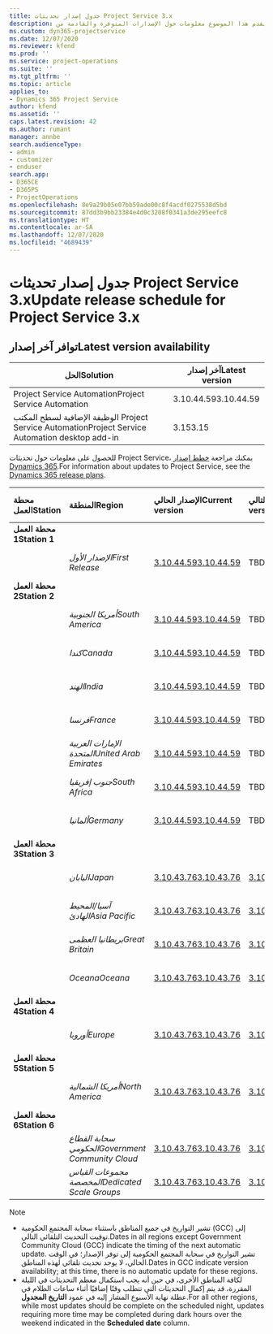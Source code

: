 ```yaml
---
title: جدول إصدار تحديثات Project Service 3.x
description: يقدم هذا الموضوع معلومات حول الإصدارات المتوفرة والقادمة من Dynamics 365 Project Service Automation.
ms.custom: dyn365-projectservice
ms.date: 12/07/2020
ms.reviewer: kfend
ms.prod: ''
ms.service: project-operations
ms.suite: ''
ms.tgt_pltfrm: ''
ms.topic: article
applies_to:
- Dynamics 365 Project Service
author: kfend
ms.assetid: ''
caps.latest.revision: 42
ms.author: rumant
manager: annbe
search.audienceType:
- admin
- customizer
- enduser
search.app:
- D365CE
- D365PS
- ProjectOperations
ms.openlocfilehash: 8e9a29b05e07bb59ade00c8f4acdf0275538d5bd
ms.sourcegitcommit: 87dd3b9bb23384e4d0c3208f0341a3de295eefc8
ms.translationtype: HT
ms.contentlocale: ar-SA
ms.lasthandoff: 12/07/2020
ms.locfileid: "4689439"
---
```

# <a name="update-release-schedule-for-project-service-3x"></a><span data-ttu-id="398d9-103">جدول إصدار تحديثات Project Service 3.x</span><span class="sxs-lookup"><span data-stu-id="398d9-103">Update release schedule for Project Service 3.x</span></span>

## <a name="latest-version-availability"></a><span data-ttu-id="398d9-104">توافر آخر إصدار</span><span class="sxs-lookup"><span data-stu-id="398d9-104">Latest version availability</span></span>

| <span data-ttu-id="398d9-105">الحل</span><span class="sxs-lookup"><span data-stu-id="398d9-105">Solution</span></span>  | <span data-ttu-id="398d9-106">آخر إصدار</span><span class="sxs-lookup"><span data-stu-id="398d9-106">Latest version</span></span> |
|-------|----|
| <span data-ttu-id="398d9-107">Project Service Automation</span><span class="sxs-lookup"><span data-stu-id="398d9-107">Project Service Automation</span></span>    | <span data-ttu-id="398d9-108">3.10.44.59</span><span class="sxs-lookup"><span data-stu-id="398d9-108">3.10.44.59</span></span> |
| <span data-ttu-id="398d9-109">الوظيفة الإضافية لسطح المكتب Project Service Automation</span><span class="sxs-lookup"><span data-stu-id="398d9-109">Project Service Automation desktop add-in</span></span>                | <span data-ttu-id="398d9-110">3.15</span><span class="sxs-lookup"><span data-stu-id="398d9-110">3.15</span></span>          |

<span data-ttu-id="398d9-111">للحصول على معلومات حول تحديثات Project Service، يمكنك مراجعة [خطط إصدار Dynamics 365](https://docs.microsoft.com/dynamics365/release-plans/).</span><span class="sxs-lookup"><span data-stu-id="398d9-111">For information about updates to Project Service, see the [Dynamics 365 release plans](https://docs.microsoft.com/dynamics365/release-plans/).</span></span> 

| <span data-ttu-id="398d9-112">محطة العمل</span><span class="sxs-lookup"><span data-stu-id="398d9-112">Station</span></span>  | <span data-ttu-id="398d9-113">المنطقة</span><span class="sxs-lookup"><span data-stu-id="398d9-113">Region</span></span> | <span data-ttu-id="398d9-114">الإصدار الحالي</span><span class="sxs-lookup"><span data-stu-id="398d9-114">Current version</span></span> | <span data-ttu-id="398d9-115">الإصدار التالي</span><span class="sxs-lookup"><span data-stu-id="398d9-115">Next version</span></span> |  <span data-ttu-id="398d9-116">التاريخ المجدول</span><span class="sxs-lookup"><span data-stu-id="398d9-116">Scheduled date</span></span>
| :---   | :---   | :---   | :---   |:---   |         
|<span data-ttu-id="398d9-117"><strong>محطة العمل 1</strong></span><span class="sxs-lookup"><span data-stu-id="398d9-117"><strong>Station 1</strong></span></span> | |  |  | |
| | <span data-ttu-id="398d9-118"><i>الإصدار الأول</i></span><span class="sxs-lookup"><span data-stu-id="398d9-118"><i>First Release</i></span></span> | [<span data-ttu-id="398d9-119">3.10.44.59</span><span class="sxs-lookup"><span data-stu-id="398d9-119">3.10.44.59</span></span>](whats-new-ur-26.md) | <span data-ttu-id="398d9-120">TBD</span><span class="sxs-lookup"><span data-stu-id="398d9-120">TBD</span></span> | <span data-ttu-id="398d9-121">8 يناير 2021</span><span class="sxs-lookup"><span data-stu-id="398d9-121">January 8, 2021</span></span>
|<span data-ttu-id="398d9-122"><strong>محطة العمل 2</strong></span><span class="sxs-lookup"><span data-stu-id="398d9-122"><strong>Station 2</strong></span></span> | |  |  | |
| | <span data-ttu-id="398d9-123"><i>أمريكا الجنوبية</i></span><span class="sxs-lookup"><span data-stu-id="398d9-123"><i>South America</i></span></span> | [<span data-ttu-id="398d9-124">3.10.44.59</span><span class="sxs-lookup"><span data-stu-id="398d9-124">3.10.44.59</span></span>](whats-new-ur-26.md) | <span data-ttu-id="398d9-125">TBD</span><span class="sxs-lookup"><span data-stu-id="398d9-125">TBD</span></span> | <span data-ttu-id="398d9-126">15 يناير 2021</span><span class="sxs-lookup"><span data-stu-id="398d9-126">January 15, 2021</span></span>
| | <span data-ttu-id="398d9-127"><i>كندا</i></span><span class="sxs-lookup"><span data-stu-id="398d9-127"><i>Canada</i></span></span> | [<span data-ttu-id="398d9-128">3.10.44.59</span><span class="sxs-lookup"><span data-stu-id="398d9-128">3.10.44.59</span></span>](whats-new-ur-26.md) | <span data-ttu-id="398d9-129">TBD</span><span class="sxs-lookup"><span data-stu-id="398d9-129">TBD</span></span> | <span data-ttu-id="398d9-130">15 يناير 2021</span><span class="sxs-lookup"><span data-stu-id="398d9-130">January 15, 2021</span></span>
| | <span data-ttu-id="398d9-131"><i>الهند</i></span><span class="sxs-lookup"><span data-stu-id="398d9-131"><i>India</i></span></span> | [<span data-ttu-id="398d9-132">3.10.44.59</span><span class="sxs-lookup"><span data-stu-id="398d9-132">3.10.44.59</span></span>](whats-new-ur-26.md) | <span data-ttu-id="398d9-133">TBD</span><span class="sxs-lookup"><span data-stu-id="398d9-133">TBD</span></span> | <span data-ttu-id="398d9-134">15 يناير 2021</span><span class="sxs-lookup"><span data-stu-id="398d9-134">January 15, 2021</span></span>
| | <span data-ttu-id="398d9-135"><i>فرنسا</i></span><span class="sxs-lookup"><span data-stu-id="398d9-135"><i>France</i></span></span> | [<span data-ttu-id="398d9-136">3.10.44.59</span><span class="sxs-lookup"><span data-stu-id="398d9-136">3.10.44.59</span></span>](whats-new-ur-26.md) | <span data-ttu-id="398d9-137">TBD</span><span class="sxs-lookup"><span data-stu-id="398d9-137">TBD</span></span> | <span data-ttu-id="398d9-138">15 يناير 2021</span><span class="sxs-lookup"><span data-stu-id="398d9-138">January 15, 2021</span></span>
| | <span data-ttu-id="398d9-139"><i>الإمارات العربية المتحدة</i></span><span class="sxs-lookup"><span data-stu-id="398d9-139"><i>United Arab Emirates</i></span></span> | [<span data-ttu-id="398d9-140">3.10.44.59</span><span class="sxs-lookup"><span data-stu-id="398d9-140">3.10.44.59</span></span>](whats-new-ur-26.md) | <span data-ttu-id="398d9-141">TBD</span><span class="sxs-lookup"><span data-stu-id="398d9-141">TBD</span></span> | <span data-ttu-id="398d9-142">15 يناير 2021</span><span class="sxs-lookup"><span data-stu-id="398d9-142">January 15, 2021</span></span>
| | <span data-ttu-id="398d9-143"><i>جنوب إفريقيا</i></span><span class="sxs-lookup"><span data-stu-id="398d9-143"><i>South Africa</i></span></span> | [<span data-ttu-id="398d9-144">3.10.44.59</span><span class="sxs-lookup"><span data-stu-id="398d9-144">3.10.44.59</span></span>](whats-new-ur-26.md) | <span data-ttu-id="398d9-145">TBD</span><span class="sxs-lookup"><span data-stu-id="398d9-145">TBD</span></span> | <span data-ttu-id="398d9-146">15 يناير 2021</span><span class="sxs-lookup"><span data-stu-id="398d9-146">January 15, 2021</span></span>
| | <span data-ttu-id="398d9-147"><i>ألمانيا</i></span><span class="sxs-lookup"><span data-stu-id="398d9-147"><i>Germany</i></span></span> | [<span data-ttu-id="398d9-148">3.10.44.59</span><span class="sxs-lookup"><span data-stu-id="398d9-148">3.10.44.59</span></span>](whats-new-ur-26.md) | <span data-ttu-id="398d9-149">TBD</span><span class="sxs-lookup"><span data-stu-id="398d9-149">TBD</span></span> | <span data-ttu-id="398d9-150">15 يناير 2021</span><span class="sxs-lookup"><span data-stu-id="398d9-150">January 15, 2021</span></span>
|<span data-ttu-id="398d9-151"><strong>محطة العمل 3</strong></span><span class="sxs-lookup"><span data-stu-id="398d9-151"><strong>Station 3</strong></span></span> | |  |  | |
| | <span data-ttu-id="398d9-152"><i>اليابان</i></span><span class="sxs-lookup"><span data-stu-id="398d9-152"><i>Japan</i></span></span> | [<span data-ttu-id="398d9-153">3.10.43.76</span><span class="sxs-lookup"><span data-stu-id="398d9-153">3.10.43.76</span></span>](whats-new-ur-25.md) | [<span data-ttu-id="398d9-154">3.10.44.59</span><span class="sxs-lookup"><span data-stu-id="398d9-154">3.10.44.59</span></span>](whats-new-ur-26.md) | <span data-ttu-id="398d9-155">11 ديسمبر 2020</span><span class="sxs-lookup"><span data-stu-id="398d9-155">December 11, 2020</span></span>
| | <span data-ttu-id="398d9-156"><i>آسيا/المحيط الهادئ</i></span><span class="sxs-lookup"><span data-stu-id="398d9-156"><i>Asia Pacific</i></span></span> | [<span data-ttu-id="398d9-157">3.10.43.76</span><span class="sxs-lookup"><span data-stu-id="398d9-157">3.10.43.76</span></span>](whats-new-ur-25.md) | [<span data-ttu-id="398d9-158">3.10.44.59</span><span class="sxs-lookup"><span data-stu-id="398d9-158">3.10.44.59</span></span>](whats-new-ur-26.md) | <span data-ttu-id="398d9-159">11 ديسمبر 2020</span><span class="sxs-lookup"><span data-stu-id="398d9-159">December 11, 2020</span></span>
| | <span data-ttu-id="398d9-160"><i>بريطانيا العظمى</i></span><span class="sxs-lookup"><span data-stu-id="398d9-160"><i>Great Britain</i></span></span> | [<span data-ttu-id="398d9-161">3.10.43.76</span><span class="sxs-lookup"><span data-stu-id="398d9-161">3.10.43.76</span></span>](whats-new-ur-25.md) | [<span data-ttu-id="398d9-162">3.10.44.59</span><span class="sxs-lookup"><span data-stu-id="398d9-162">3.10.44.59</span></span>](whats-new-ur-26.md) | <span data-ttu-id="398d9-163">11 ديسمبر 2020</span><span class="sxs-lookup"><span data-stu-id="398d9-163">December 11, 2020</span></span>
| | <span data-ttu-id="398d9-164"><i>Oceana</i></span><span class="sxs-lookup"><span data-stu-id="398d9-164"><i>Oceana</i></span></span> | [<span data-ttu-id="398d9-165">3.10.43.76</span><span class="sxs-lookup"><span data-stu-id="398d9-165">3.10.43.76</span></span>](whats-new-ur-25.md) | [<span data-ttu-id="398d9-166">3.10.44.59</span><span class="sxs-lookup"><span data-stu-id="398d9-166">3.10.44.59</span></span>](whats-new-ur-26.md) | <span data-ttu-id="398d9-167">11 ديسمبر 2020</span><span class="sxs-lookup"><span data-stu-id="398d9-167">December 11, 2020</span></span>
|<span data-ttu-id="398d9-168"><strong>محطة العمل 4</strong></span><span class="sxs-lookup"><span data-stu-id="398d9-168"><strong>Station 4</strong></span></span> | |  |  | |
| | <span data-ttu-id="398d9-169"><i>أوروبا</i></span><span class="sxs-lookup"><span data-stu-id="398d9-169"><i>Europe</i></span></span> | [<span data-ttu-id="398d9-170">3.10.43.76</span><span class="sxs-lookup"><span data-stu-id="398d9-170">3.10.43.76</span></span>](whats-new-ur-25.md) | [<span data-ttu-id="398d9-171">3.10.44.59</span><span class="sxs-lookup"><span data-stu-id="398d9-171">3.10.44.59</span></span>](whats-new-ur-26.md) | <span data-ttu-id="398d9-172">18 ديسمبر 2020</span><span class="sxs-lookup"><span data-stu-id="398d9-172">December 18, 2020</span></span>
|<span data-ttu-id="398d9-173"><strong>محطة العمل 5</strong></span><span class="sxs-lookup"><span data-stu-id="398d9-173"><strong>Station 5</strong></span></span> | |  |  | |
| | <span data-ttu-id="398d9-174"><i>أمريكا الشمالية</i></span><span class="sxs-lookup"><span data-stu-id="398d9-174"><i>North America</i></span></span> | [<span data-ttu-id="398d9-175">3.10.43.76</span><span class="sxs-lookup"><span data-stu-id="398d9-175">3.10.43.76</span></span>](whats-new-ur-25.md) | [<span data-ttu-id="398d9-176">3.10.44.59</span><span class="sxs-lookup"><span data-stu-id="398d9-176">3.10.44.59</span></span>](whats-new-ur-26.md) | <span data-ttu-id="398d9-177">8 يناير 2021</span><span class="sxs-lookup"><span data-stu-id="398d9-177">January 8, 2021</span></span>
|<span data-ttu-id="398d9-178"><strong>محطة العمل 6</strong></span><span class="sxs-lookup"><span data-stu-id="398d9-178"><strong>Station 6</strong></span></span> | |  |  | |
| | <span data-ttu-id="398d9-179"><i>سحابة القطاع الحكومي</i></span><span class="sxs-lookup"><span data-stu-id="398d9-179"><i>Government Community Cloud</i></span></span> | [<span data-ttu-id="398d9-180">3.10.43.76</span><span class="sxs-lookup"><span data-stu-id="398d9-180">3.10.43.76</span></span>](whats-new-ur-25.md) | [<span data-ttu-id="398d9-181">3.10.44.59</span><span class="sxs-lookup"><span data-stu-id="398d9-181">3.10.44.59</span></span>](whats-new-ur-26.md) | <span data-ttu-id="398d9-182">8 يناير 2021</span><span class="sxs-lookup"><span data-stu-id="398d9-182">January 8, 2021</span></span>
| | <span data-ttu-id="398d9-183"><i>مجموعات القياس المخصصة</i></span><span class="sxs-lookup"><span data-stu-id="398d9-183"><i>Dedicated Scale Groups</i></span></span> | [<span data-ttu-id="398d9-184">3.10.43.76</span><span class="sxs-lookup"><span data-stu-id="398d9-184">3.10.43.76</span></span>](whats-new-ur-25.md) | [<span data-ttu-id="398d9-185">3.10.44.59</span><span class="sxs-lookup"><span data-stu-id="398d9-185">3.10.44.59</span></span>](whats-new-ur-26.md) | <span data-ttu-id="398d9-186">15 يناير 2021</span><span class="sxs-lookup"><span data-stu-id="398d9-186">January 15, 2021</span></span>

>[!Note]
> - <span data-ttu-id="398d9-187">تشير التواريخ في جميع المناطق باستثناء سحابة المجتمع الحكومية (GCC) إلى توقيت التحديث التلقائي التالي.</span><span class="sxs-lookup"><span data-stu-id="398d9-187">Dates in all regions except Government Community Cloud (GCC) indicate the timing of the next automatic update.</span></span> <span data-ttu-id="398d9-188">تشير التواريخ في سحابة المجتمع الحكومية إلى توفر الإصدار؛ في الوقت الحالي، لا يوجد تحديث تلقائي لهذه المناطق.</span><span class="sxs-lookup"><span data-stu-id="398d9-188">Dates in GCC indicate version availability; at this time, there is no automatic update for these regions.</span></span>
> - <span data-ttu-id="398d9-189">لكافة المناطق الأخرى، في حين أنه يجب استكمال معظم التحديثات في الليلة المقررة، قد يتم إكمال التحديثات التي تتطلب وقتًا إضافيًا أثناء ساعات الظلام في عطلة نهاية الأسبوع المشار إليه في عمود **التاريخ المجدول**.</span><span class="sxs-lookup"><span data-stu-id="398d9-189">For all other regions, while most updates should be complete on the scheduled night, updates requiring more time may be completed during dark hours over the weekend indicated in the **Scheduled date** column.</span></span>
